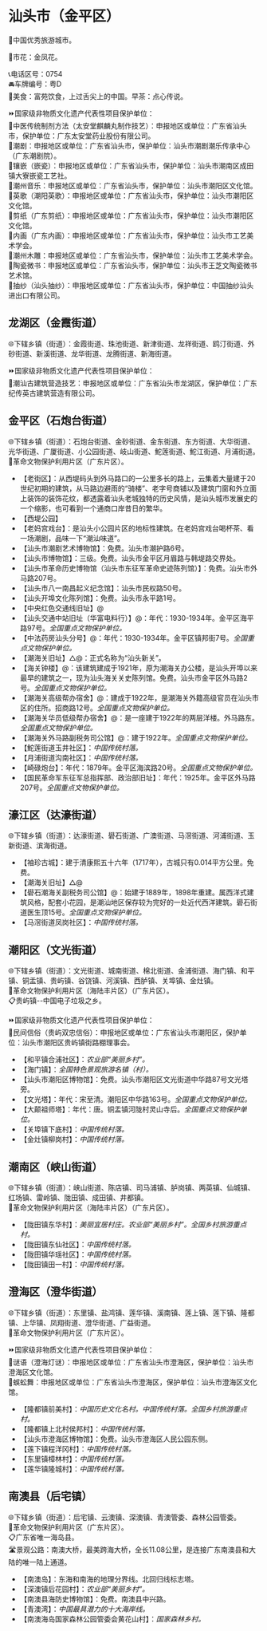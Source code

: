 # 汕头市（金平区）  
🏅中国优秀旅游城市。  
  
🌸市花：金凤花。  
  
📞电话区号：0754  
🚘车牌编号：粤D  
🍴美食：富苑饮食，上过舌尖上的中国。早茶：点心传说。  
  
⏩国家级非物质文化遗产代表性项目保护单位：  
🔸中医传统制剂方法（太安堂麒麟丸制作技艺）：申报地区或单位：广东省汕头市，保护单位：广东太安堂药业股份有限公司。  
🔸潮剧：申报地区或单位：广东省汕头市，保护单位：汕头市潮剧潮乐传承中心（广东潮剧院）。  
🔸镶嵌（嵌瓷）：申报地区或单位：广东省汕头市，保护单位：汕头市潮南区成田镇大寮嵌瓷工艺社。  
🔸潮州音乐：申报地区或单位：广东省汕头市，保护单位：汕头市潮阳区文化馆。  
🔸英歌（潮阳英歌）：申报地区或单位：广东省汕头市，保护单位：汕头市潮阳区文化馆。  
🔸剪纸（广东剪纸）：申报地区或单位：广东省汕头市，保护单位：汕头市潮阳区文化馆。  
🔸内画（广东内画）：申报地区或单位：广东省汕头市，保护单位：汕头市工艺美术学会。  
🔸潮州木雕：申报地区或单位：广东省汕头市，保护单位：汕头市工艺美术学会。  
🔸陶瓷微书：申报地区或单位：广东省汕头市，保护单位：汕头市王芝文陶瓷微书艺术馆。  
🔸抽纱（汕头抽纱）：申报地区或单位：广东省汕头市，保护单位：中国抽纱汕头进出口有限公司。    

## 龙湖区（金霞街道）  
🌐下辖乡镇（街道）：金霞街道、珠池街道、新津街道、龙祥街道、鸥汀街道、外砂街道、新溪街道、龙华街道、龙腾街道、新海街道。  
   
⏩国家级非物质文化遗产代表性项目保护单位：  
🔸潮汕古建筑营造技艺：申报地区或单位：广东省汕头市龙湖区，保护单位：广东纪传英古建筑营造有限公司。    
 
## 金平区（石炮台街道）  
🌐下辖乡镇（街道）：石炮台街道、金砂街道、金东街道、东方街道、大华街道、光华街道、广厦街道、小公园街道、岐山街道、鮀莲街道、鮀江街道、月浦街道。  
🚩革命文物保护利用片区（广东片区）。  
  
* 【老街区】：从西堤码头到外马路口的一公里多长的路上，云集着大量建于20世纪初期的建筑，从马路边避雨的“骑楼”、老字号商铺以及建筑门窗和外立面上装饰的装饰花纹，都透露着汕头老城独特的历史风情，是汕头城市发展史的一个缩影，也可看到一个通商口岸昔日的繁华。  
* 【西堤公园】  
* 【老妈宫戏台】：是汕头小公园片区的地标性建筑。在老妈宫戏台喝杯茶、看一场潮剧，品味一下“潮汕味道”。  
* 【汕头市潮剧艺术博物馆】：免费。汕头市潮护路6号。  
* 【汕头市博物馆】：三级。免费。汕头市金平区月眉路与韩堤路交界处。  
* 【汕头市革命历史博物馆（汕头市东征军革命史迹陈列馆）】：免费。汕头市外马路207号。  
* 【汕头市八一南昌起义纪念馆】：汕头市民权路50号。  
* 【汕头开埠文化陈列馆】：免费。汕头市永平路1号。  
* 【中央红色交通线旧址】@
* 【汕头交通中站旧址（华富电料行）】@：年代：1930-1934年。金平区海平路97号。*全国重点文物保护单位。*  
* 【中法药房汕头分号】@：年代：1930-1934年。金平区镇邦街7号。*全国重点文物保护单位。*  
* 【潮海关旧址】△@：正式名称为“汕头新关”。
* 【海关钟楼】@：该建筑建成于1921年，原为潮海关办公楼，是汕头开埠以来最早的建筑之一，现为汕头海关关史陈列馆。免费。汕头市金平区外马路2号。*全国重点文物保护单位。*  
* 【潮海关高级帮办宿舍】@：建成于1922年，是潮海关外籍高级官员在汕头市区的住所。招商路12号。*全国重点文物保护单位。*  
* 【潮海关华员低级帮办宿舍】@：是一座建于1922年的两层洋楼。外马路东。*全国重点文物保护单位。*  
* 【潮海关外马路副税务司公馆】@：建于1922年。*全国重点文物保护单位。*  
* 【鮀莲街道玉井社区】：*中国传统村落。*  
* 【月浦街道沟南社区】：*中国传统村落。*  
* 【崎碌炮台】：年代：1879年。金平区海滨路20号。*全国重点文物保护单位。*  
* 【国民革命军东征军总指挥部、政治部旧址】：年代：1925年。金平区外马路207号。*全国重点文物保护单位。*  

## 濠江区（达濠街道）  
🌐下辖乡镇（街道）：达濠街道、礐石街道、广澳街道、马滘街道、河浦街道、玉新街道、滨海街道。  
  
* 【袖珍古城】：建于清康熙五十六年（1717年），古城只有0.014平方公里。免费。  
* 【潮海关旧址】△@  
* 【礐石潮海关副税务司公馆】@：始建于1889年，1898年重建。属西洋式建筑风格，配套小花园，是潮汕地区保存较为完好的一处近代西洋建筑。礐石街道医生顶15号。*全国重点文物保护单位。*  
* 【马滘街道凤岗社区】：*中国传统村落。*  

## 潮阳区（文光街道）  
🌐下辖乡镇（街道）：文光街道、城南街道、棉北街道、金浦街道、海门镇、和平镇、铜盂镇、贵屿镇、谷饶镇、河溪镇、西胪镇、关埠镇、金灶镇。  
🚩革命文物保护利用片区（海陆丰片区）（广东片区）。  
📋贵屿镇--中国电子垃圾之乡。  
  
⏩国家级非物质文化遗产代表性项目保护单位：  
🔸民间信俗（贵屿双忠信俗）：申报地区或单位：广东省汕头市潮阳区，保护单位：汕头市潮阳区贵屿镇街路棚理事会。    
  
* 【和平镇合浦社区】：*农业部“美丽乡村”。*  
* 【海门镇】：*全国特色景观旅游名镇（村）。*  
* 【汕头市潮阳区博物馆】：免费。汕头市潮阳区文光街道中华路87号文光塔旁。  
* 【文光塔】：年代：宋至清。潮阳区中华路163号。*全国重点文物保护单位。*  
* 【大颠祖师塔】：年代：唐。铜盂镇河陇村灵山寺后。*全国重点文物保护单位。*  
* 【关埠镇下底村】：*中国传统村落。*  
* 【金灶镇柳岗村】：*中国传统村落。*  

## 潮南区（峡山街道）  
🌐下辖乡镇（街道）：峡山街道、陈店镇、司马浦镇、胪岗镇、两英镇、仙城镇、红场镇、雷岭镇、陇田镇、成田镇、井都镇。  
🚩革命文物保护利用片区（海陆丰片区）（广东片区）。  
  
* 【陇田镇东华村】：*美丽宜居村庄。农业部“美丽乡村”。全国乡村旅游重点村。*  
* 【陇田镇东仙社区】：*中国传统村落。*  
* 【陇田镇华瑶社区】：*中国传统村落。*  
* 【陇田镇田一村】：*中国传统村落。*  
  
## 澄海区（澄华街道）  
🌐下辖乡镇（街道）：东里镇、盐鸿镇、莲华镇、溪南镇、莲上镇、莲下镇、隆都镇、上华镇、凤翔街道、澄华街道、广益街道。  
🚩革命文物保护利用片区（广东片区）。  
  
⏩国家级非物质文化遗产代表性项目保护单位：  
🔸谜语（澄海灯谜）：申报地区或单位：广东省汕头市澄海区，保护单位：汕头市澄海区文化馆。  
🔸蜈蚣舞：申报地区或单位：广东省汕头市澄海区，保护单位：汕头市澄海区文化馆。   
  
* 【隆都镇前美村】：*中国历史文化名村。中国传统村落。全国乡村旅游重点村。*  
* 【隆都镇上北村侯邦村】：*中国传统村落。*  
* 【汕头市澄海区博物馆】：免费。汕头市澄海区人民公园东侧。  
* 【莲下镇程洋冈村】：*中国传统村落。*  
* 【东里镇樟林村】：*中国传统村落。*  
* 【莲华镇隆城村】：*中国传统村落。*  

## 南澳县（后宅镇）  
🌐下辖乡镇（街道）：后宅镇、云澳镇、深澳镇、青澳管委、森林公园管委。  
🚩革命文物保护利用片区（广东片区）。  
📋广东省唯一海岛县。  
🛣️景观公路：南澳大桥，最美跨海大桥，全长11.08公里，是连接广东南澳县和大陆的唯一陆上通道。  
  
* 【南澳岛】：东海和南海的地理分界线。北回归线标志塔。  
* 【深澳镇后花园村】：*农业部“美丽乡村”。*  
* 【南澳县海防史博物馆】：免费。南澳县中兴路。  
* 【青澳湾】：*中国最具潜力的十大海岸线。*  
* 【南澳海岛国家森林公园管委会黄花山村】：*国家森林乡村。*  
